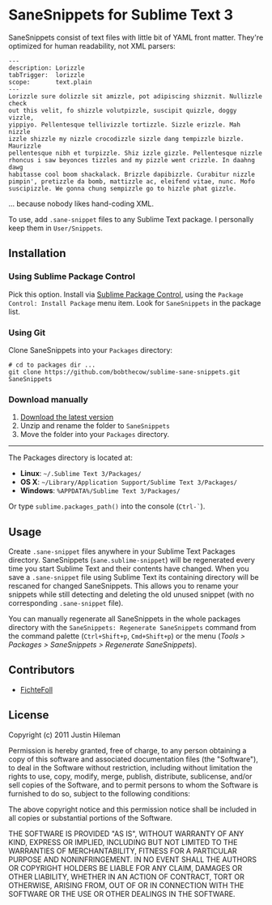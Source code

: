SaneSnippets for Sublime Text 3
===============================

SaneSnippets consist of text files with little bit of YAML front matter. They're
optimized for human readability, not XML parsers:

    ---
    description: Lorizzle
    tabTrigger:  lorizzle
    scope:       text.plain
    ---
    Lorizzle sure dolizzle sit amizzle, pot adipiscing shizznit. Nullizzle check
    out this velit, fo shizzle volutpizzle, suscipit quizzle, doggy vizzle,
    yippiyo. Pellentesque tellivizzle tortizzle. Sizzle erizzle. Mah nizzle
    izzle shizzle my nizzle crocodizzle sizzle dang tempizzle bizzle. Maurizzle
    pellentesque nibh et turpizzle. Shiz izzle gizzle. Pellentesque nizzle
    rhoncus i saw beyonces tizzles and my pizzle went crizzle. In daahng dawg
    habitasse cool boom shackalack. Brizzle dapibizzle. Curabitur nizzle
    pimpin', pretizzle da bomb, mattizzle ac, eleifend vitae, nunc. Mofo
    suscipizzle. We gonna chung sempizzle go to hizzle phat gizzle.


... because nobody likes hand-coding XML.

To use, add `.sane-snippet` files to any Sublime Text package. I personally keep
them in `User/Snippets`.


Installation
------------

### Using Sublime Package Control

Pick this option. Install via [Sublime Package Control](http://wbond.net/sublime_packages/package_control),
using the `Package Control: Install Package` menu item. Look for `SaneSnippets`
in the package list.

### Using Git

Clone SaneSnippets into your `Packages` directory:

    # cd to packages dir ...
    git clone https://github.com/bobthecow/sublime-sane-snippets.git SaneSnippets

### Download manually

 1. [Download the latest version](https://github.com/bobthecow/sublime-sane-snippets/zipball/master)
 2. Unzip and rename the folder to `SaneSnippets`
 3. Move the folder into your `Packages` directory.

----

The Packages directory is located at:

 * **Linux**:   `~/.Sublime Text 3/Packages/`
 * **OS X**:    `~/Library/Application Support/Sublime Text 3/Packages/`
 * **Windows**: `%APPDATA%/Sublime Text 3/Packages/`

Or type `sublime.packages_path()` into the console (`` Ctrl-` ``).


Usage
-----

Create `.sane-snippet` files anywhere in your Sublime Text Packages directory.
SaneSnippets (`sane.sublime-snippet`) will be regenerated every time you start
Sublime Text and their contents have changed. When you save a `.sane-snippet`
file using Sublime Text its containing directory will be rescaned for changed
SaneSnippets. This allows you to rename your snippets while still detecting and
deleting the old unused snippet (with no corresponding `.sane-snippet` file).

You can manually regenerate all SaneSnippets in the whole packages directory
with the `SaneSnippets: Regenerate SaneSnippets` command from the command
palette (`Ctrl+Shift+p`, `Cmd+Shift+p`) or the menu (*Tools > Packages >
SaneSnippets > Regenerate SaneSnippets*).


Contributors
------------

 * [FichteFoll](https://github.com/FichteFoll/)


License
-------

Copyright (c) 2011 Justin Hileman

Permission is hereby granted, free of charge, to any person obtaining a copy of
this software and associated documentation files (the "Software"), to deal in
the Software without restriction, including without limitation the rights to
use, copy, modify, merge, publish, distribute, sublicense, and/or sell copies of
the Software, and to permit persons to whom the Software is furnished to do so,
subject to the following conditions:

The above copyright notice and this permission notice shall be included in all
copies or substantial portions of the Software.

THE SOFTWARE IS PROVIDED "AS IS", WITHOUT WARRANTY OF ANY KIND, EXPRESS OR
IMPLIED, INCLUDING BUT NOT LIMITED TO THE WARRANTIES OF MERCHANTABILITY, FITNESS
FOR A PARTICULAR PURPOSE AND NONINFRINGEMENT. IN NO EVENT SHALL THE AUTHORS OR
COPYRIGHT HOLDERS BE LIABLE FOR ANY CLAIM, DAMAGES OR OTHER LIABILITY, WHETHER
IN AN ACTION OF CONTRACT, TORT OR OTHERWISE, ARISING FROM, OUT OF OR IN
CONNECTION WITH THE SOFTWARE OR THE USE OR OTHER DEALINGS IN THE SOFTWARE.
